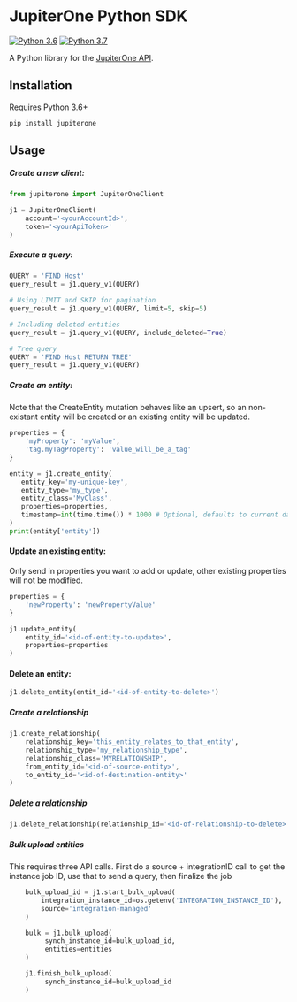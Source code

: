 # JupiterOne Python SDK

[![Python 3.6](https://img.shields.io/badge/python-3.6-blue.svg)](https://www.python.org/downloads/release/python-360/)
[![Python 3.7](https://img.shields.io/badge/python-3.7-blue.svg)](https://www.python.org/downloads/release/python-370/)


A Python library for the [JupiterOne API](https://support.jupiterone.io/hc/en-us/articles/360022722094-JupiterOne-Platform-API).

## Installation

Requires Python 3.6+

`pip install jupiterone`


## Usage

##### Create a new client:

```python
from jupiterone import JupiterOneClient

j1 = JupiterOneClient(
    account='<yourAccountId>',
    token='<yourApiToken>'
)
```

##### Execute a query:

```python
QUERY = 'FIND Host'
query_result = j1.query_v1(QUERY)

# Using LIMIT and SKIP for pagination
query_result = j1.query_v1(QUERY, limit=5, skip=5)

# Including deleted entities
query_result = j1.query_v1(QUERY, include_deleted=True)

# Tree query
QUERY = 'FIND Host RETURN TREE'
query_result = j1.query_v1(QUERY)
```

##### Create an entity:

Note that the CreateEntity mutation behaves like an upsert, so an non-existant entity will be created or an existing entity will be updated.

```python
properties = {
    'myProperty': 'myValue',
    'tag.myTagProperty': 'value_will_be_a_tag'
}

entity = j1.create_entity(
   entity_key='my-unique-key',
   entity_type='my_type',
   entity_class='MyClass',
   properties=properties,
   timestamp=int(time.time()) * 1000 # Optional, defaults to current datetime
)
print(entity['entity'])
```


#### Update an existing entity:
Only send in properties you want to add or update, other existing properties will not be modified.

```python
properties = {
    'newProperty': 'newPropertyValue'
}

j1.update_entity(
    entity_id='<id-of-entity-to-update>',
    properties=properties
)
```


#### Delete an entity:

```python
j1.delete_entity(entit_id='<id-of-entity-to-delete>')
```

##### Create a relationship

```python
j1.create_relationship(
    relationship_key='this_entity_relates_to_that_entity',
    relationship_type='my_relationship_type',
    relationship_class='MYRELATIONSHIP',
    from_entity_id='<id-of-source-entity>',
    to_entity_id='<id-of-destination-entity>'
)
```

##### Delete a relationship

```python
j1.delete_relationship(relationship_id='<id-of-relationship-to-delete>')
```



##### Bulk upload entities
This requires three API calls. First do a source + integrationID call to get the instance job ID, use that to send a query, then finalize the job

```python
    bulk_upload_id = j1.start_bulk_upload(
        integration_instance_id=os.getenv('INTEGRATION_INSTANCE_ID'),
        source='integration-managed'
    )

    bulk = j1.bulk_upload(
         synch_instance_id=bulk_upload_id,
         entities=entities
    )

    j1.finish_bulk_upload(
         synch_instance_id=bulk_upload_id
    )
```